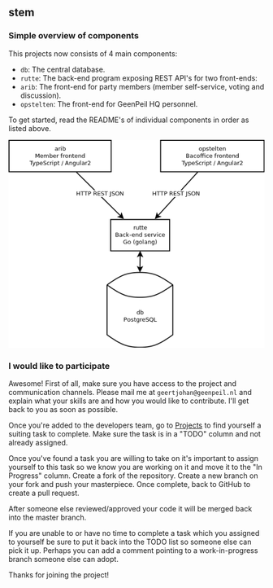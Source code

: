 ## stem

### Simple overview of components

This projects now consists of 4 main components:
 - `db`: The central database.
 - `rutte`: The back-end program exposing REST API's for two front-ends:
 - `arib`: The front-end for party members (member self-service, voting and discussion).
 - `opstelten`: The front-end for GeenPeil HQ personnel.

To get started, read the README's of individual components in order as listed above.

![Simple overview of components](docs/overview.png)


### I would like to participate

Awesome! First of all, make sure you have access to the project and communication channels. Please mail me at `geertjohan@geenpeil.nl` and explain what your skills are and how you would like to contribute. I'll get back to you as soon as possible.

Once you're added to the developers team, go to [Projects](https://github.com/GeenPeil/stem/projects) to find yourself a suiting task to complete. Make sure the task is in a "TODO" column and not already assigned.

Once you've found a task you are willing to take on it's important to assign yourself to this task so we know you are working on it and move it to the "In Progress" column. Create a fork of the repository. Create a new branch on your fork and push your masterpiece. Once complete, back to GitHub to create a pull request. 

After someone else reviewed/approved your code it will be merged back into the master branch.

If you are unable to or have no time to complete a task which you assigned to yourself be sure to put it back into the TODO list so someone else can pick it up. Perhaps you can add a comment pointing to a work-in-progress branch someone else can adopt.

Thanks for joining the project!
